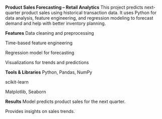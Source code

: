 **Product Sales Forecasting – Retail Analytics**
This project predicts next-quarter product sales using historical transaction data.
It uses Python for data analysis, feature engineering, and regression modeling to forecast demand and help with better inventory planning.

**Features**
Data cleaning and preprocessing

Time-based feature engineering

Regression model for forecasting

Visualizations for trends and predictions

**Tools & Libraries**
Python, Pandas, NumPy

scikit-learn

Matplotlib, Seaborn


**Results**
Model predicts product sales for the next quarter.

Provides insights on sales trends.
